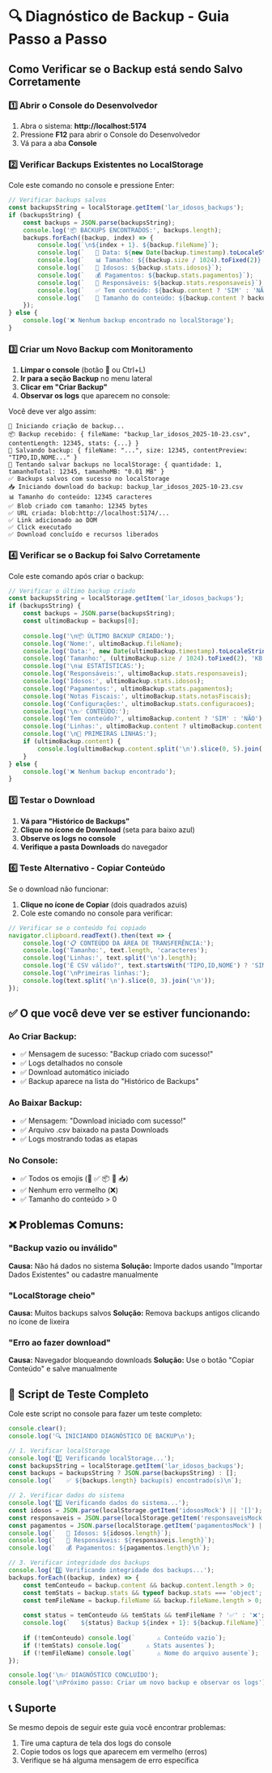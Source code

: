 # 🔍 Diagnóstico de Backup - Guia Passo a Passo

## Como Verificar se o Backup está sendo Salvo Corretamente

### 1️⃣ Abrir o Console do Desenvolvedor
1. Abra o sistema: **http://localhost:5174**
2. Pressione **F12** para abrir o Console do Desenvolvedor
3. Vá para a aba **Console**

### 2️⃣ Verificar Backups Existentes no LocalStorage

Cole este comando no console e pressione Enter:

```javascript
// Verificar backups salvos
const backupsString = localStorage.getItem('lar_idosos_backups');
if (backupsString) {
    const backups = JSON.parse(backupsString);
    console.log('📦 BACKUPS ENCONTRADOS:', backups.length);
    backups.forEach((backup, index) => {
        console.log(`\n${index + 1}. ${backup.fileName}`);
        console.log(`   📅 Data: ${new Date(backup.timestamp).toLocaleString('pt-BR')}`);
        console.log(`   📊 Tamanho: ${(backup.size / 1024).toFixed(2)} KB`);
        console.log(`   👥 Idosos: ${backup.stats.idosos}`);
        console.log(`   💰 Pagamentos: ${backup.stats.pagamentos}`);
        console.log(`   📝 Responsáveis: ${backup.stats.responsaveis}`);
        console.log(`   ✅ Tem conteúdo: ${backup.content ? 'SIM' : 'NÃO'}`);
        console.log(`   📏 Tamanho do conteúdo: ${backup.content ? backup.content.length + ' caracteres' : '0'}`);
    });
} else {
    console.log('❌ Nenhum backup encontrado no localStorage');
}
```

### 3️⃣ Criar um Novo Backup com Monitoramento

1. **Limpar o console** (botão 🚫 ou Ctrl+L)
2. **Ir para a seção Backup** no menu lateral
3. **Clicar em "Criar Backup"**
4. **Observar os logs** que aparecem no console:

Você deve ver algo assim:
```
🔄 Iniciando criação de backup...
📦 Backup recebido: { fileName: "backup_lar_idosos_2025-10-23.csv", contentLength: 12345, stats: {...} }
💾 Salvando backup: { fileName: "...", size: 12345, contentPreview: "TIPO,ID,NOME..." }
💾 Tentando salvar backups no localStorage: { quantidade: 1, tamanhoTotal: 12345, tamanhoMB: "0.01 MB" }
✅ Backups salvos com sucesso no localStorage
📥 Iniciando download do backup: backup_lar_idosos_2025-10-23.csv
📊 Tamanho do conteúdo: 12345 caracteres
✅ Blob criado com tamanho: 12345 bytes
✅ URL criada: blob:http://localhost:5174/...
✅ Link adicionado ao DOM
✅ Click executado
✅ Download concluído e recursos liberados
```

### 4️⃣ Verificar se o Backup foi Salvo Corretamente

Cole este comando após criar o backup:

```javascript
// Verificar o último backup criado
const backupsString = localStorage.getItem('lar_idosos_backups');
if (backupsString) {
    const backups = JSON.parse(backupsString);
    const ultimoBackup = backups[0];
    
    console.log('\n📦 ÚLTIMO BACKUP CRIADO:');
    console.log('Nome:', ultimoBackup.fileName);
    console.log('Data:', new Date(ultimoBackup.timestamp).toLocaleString('pt-BR'));
    console.log('Tamanho:', (ultimoBackup.size / 1024).toFixed(2), 'KB');
    console.log('\n📊 ESTATÍSTICAS:');
    console.log('Responsáveis:', ultimoBackup.stats.responsaveis);
    console.log('Idosos:', ultimoBackup.stats.idosos);
    console.log('Pagamentos:', ultimoBackup.stats.pagamentos);
    console.log('Notas Fiscais:', ultimoBackup.stats.notasFiscais);
    console.log('Configurações:', ultimoBackup.stats.configuracoes);
    console.log('\n✅ CONTEÚDO:');
    console.log('Tem conteúdo?', ultimoBackup.content ? 'SIM' : 'NÃO');
    console.log('Linhas:', ultimoBackup.content ? ultimoBackup.content.split('\n').length : 0);
    console.log('\n📄 PRIMEIRAS LINHAS:');
    if (ultimoBackup.content) {
        console.log(ultimoBackup.content.split('\n').slice(0, 5).join('\n'));
    }
} else {
    console.log('❌ Nenhum backup encontrado');
}
```

### 5️⃣ Testar o Download

1. **Vá para "Histórico de Backups"**
2. **Clique no ícone de Download** (seta para baixo azul)
3. **Observe os logs no console**
4. **Verifique a pasta Downloads** do navegador

### 6️⃣ Teste Alternativo - Copiar Conteúdo

Se o download não funcionar:

1. **Clique no ícone de Copiar** (dois quadrados azuis)
2. Cole este comando no console para verificar:

```javascript
// Verificar se o conteúdo foi copiado
navigator.clipboard.readText().then(text => {
    console.log('📋 CONTEÚDO DA ÁREA DE TRANSFERÊNCIA:');
    console.log('Tamanho:', text.length, 'caracteres');
    console.log('Linhas:', text.split('\n').length);
    console.log('É CSV válido?', text.startsWith('TIPO,ID,NOME') ? 'SIM' : 'NÃO');
    console.log('\nPrimeiras linhas:');
    console.log(text.split('\n').slice(0, 3).join('\n'));
});
```

## ✅ O que você deve ver se estiver funcionando:

### Ao Criar Backup:
- ✅ Mensagem de sucesso: "Backup criado com sucesso!"
- ✅ Logs detalhados no console
- ✅ Download automático iniciado
- ✅ Backup aparece na lista do "Histórico de Backups"

### Ao Baixar Backup:
- ✅ Mensagem: "Download iniciado com sucesso!"
- ✅ Arquivo .csv baixado na pasta Downloads
- ✅ Logs mostrando todas as etapas

### No Console:
- ✅ Todos os emojis (🔄 ✅ 📦 💾 📥)
- ✅ Nenhum erro vermelho (❌)
- ✅ Tamanho do conteúdo > 0

## ❌ Problemas Comuns:

### "Backup vazio ou inválido"
**Causa:** Não há dados no sistema
**Solução:** Importe dados usando "Importar Dados Existentes" ou cadastre manualmente

### "LocalStorage cheio"
**Causa:** Muitos backups salvos
**Solução:** Remova backups antigos clicando no ícone de lixeira

### "Erro ao fazer download"
**Causa:** Navegador bloqueando downloads
**Solução:** Use o botão "Copiar Conteúdo" e salve manualmente

## 🔧 Script de Teste Completo

Cole este script no console para fazer um teste completo:

```javascript
console.clear();
console.log('🔍 INICIANDO DIAGNÓSTICO DE BACKUP\n');

// 1. Verificar localStorage
console.log('1️⃣ Verificando localStorage...');
const backupsString = localStorage.getItem('lar_idosos_backups');
const backups = backupsString ? JSON.parse(backupsString) : [];
console.log(`   ✅ ${backups.length} backup(s) encontrado(s)\n`);

// 2. Verificar dados do sistema
console.log('2️⃣ Verificando dados do sistema...');
const idosos = JSON.parse(localStorage.getItem('idososMock') || '[]');
const responsaveis = JSON.parse(localStorage.getItem('responsaveisMock') || '[]');
const pagamentos = JSON.parse(localStorage.getItem('pagamentosMock') || '[]');
console.log(`   👥 Idosos: ${idosos.length}`);
console.log(`   📝 Responsáveis: ${responsaveis.length}`);
console.log(`   💰 Pagamentos: ${pagamentos.length}\n`);

// 3. Verificar integridade dos backups
console.log('3️⃣ Verificando integridade dos backups...');
backups.forEach((backup, index) => {
    const temConteudo = backup.content && backup.content.length > 0;
    const temStats = backup.stats && typeof backup.stats === 'object';
    const temFileName = backup.fileName && backup.fileName.length > 0;
    
    const status = temConteudo && temStats && temFileName ? '✅' : '❌';
    console.log(`   ${status} Backup ${index + 1}: ${backup.fileName}`);
    
    if (!temConteudo) console.log(`      ⚠️ Conteúdo vazio`);
    if (!temStats) console.log(`      ⚠️ Stats ausentes`);
    if (!temFileName) console.log(`      ⚠️ Nome do arquivo ausente`);
});

console.log('\n✅ DIAGNÓSTICO CONCLUÍDO');
console.log('\nPróximo passo: Criar um novo backup e observar os logs');
```

## 📞 Suporte

Se mesmo depois de seguir este guia você encontrar problemas:

1. Tire uma captura de tela dos logs do console
2. Copie todos os logs que aparecem em vermelho (erros)
3. Verifique se há alguma mensagem de erro específica


